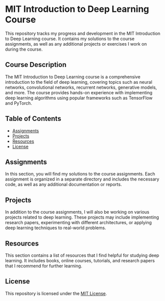 # MIT Introduction to Deep Learning Course

This repository tracks my progress and development in the MIT Introduction to Deep Learning course. It contains my solutions to the course assignments, as well as any additional projects or exercises I work on during the course.

## Course Description

The MIT Introduction to Deep Learning course is a comprehensive introduction to the field of deep learning, covering topics such as neural networks, convolutional networks, recurrent networks, generative models, and more. The course provides hands-on experience with implementing deep learning algorithms using popular frameworks such as TensorFlow and PyTorch.

## Table of Contents

- [Assignments](#assignments)
- [Projects](#projects)
- [Resources](#resources)
- [License](#license)

## Assignments

In this section, you will find my solutions to the course assignments. Each assignment is organized in a separate directory and includes the necessary code, as well as any additional documentation or reports.

## Projects

In addition to the course assignments, I will also be working on various projects related to deep learning. These projects may include implementing research papers, experimenting with different architectures, or applying deep learning techniques to real-world problems.

## Resources

This section contains a list of resources that I find helpful for studying deep learning. It includes books, online courses, tutorials, and research papers that I recommend for further learning.

## License

This repository is licensed under the [MIT License](LICENSE).